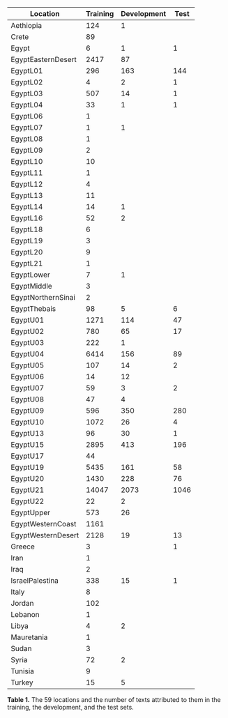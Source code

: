 | Location               | Training | Development | Test |
|------------------------|----------|-------------|------|
| Aethiopia             | 124      | 1           |      |
| Crete                 | 89       |             |      |
| Egypt                 | 6        | 1           | 1    |
| EgyptEasternDesert    | 2417     | 87          |      |
| EgyptL01              | 296      | 163         | 144  |
| EgyptL02              | 4        | 2           | 1    |
| EgyptL03              | 507      | 14          | 1    |
| EgyptL04              | 33       | 1           | 1    |
| EgyptL06              | 1        |             |      |
| EgyptL07              | 1        | 1           |      |
| EgyptL08              | 1        |             |      |
| EgyptL09              | 2        |             |      |
| EgyptL10              | 10       |             |      |
| EgyptL11              | 1        |             |      |
| EgyptL12              | 4        |             |      |
| EgyptL13              | 11       |             |      |
| EgyptL14              | 14       | 1           |      |
| EgyptL16              | 52       | 2           |      |
| EgyptL18              | 6        |             |      |
| EgyptL19              | 3        |             |      |
| EgyptL20              | 9        |             |      |
| EgyptL21              | 1        |             |      |
| EgyptLower            | 7        | 1           |      |
| EgyptMiddle           | 3        |             |      |
| EgyptNorthernSinai    | 2        |             |      |
| EgyptThebais          | 98       | 5           | 6    |
| EgyptU01              | 1271     | 114         | 47   |
| EgyptU02              | 780      | 65          | 17   |
| EgyptU03              | 222      | 1           |      |
| EgyptU04              | 6414     | 156         | 89   |
| EgyptU05              | 107      | 14          | 2    |
| EgyptU06              | 14       | 12          |      |
| EgyptU07              | 59       | 3           | 2    |
| EgyptU08              | 47       | 4           |      |
| EgyptU09              | 596      | 350         | 280  |
| EgyptU10              | 1072     | 26          | 4    |
| EgyptU13              | 96       | 30          | 1    |
| EgyptU15              | 2895     | 413         | 196  |
| EgyptU17              | 44       |             |      |
| EgyptU19              | 5435     | 161         | 58   |
| EgyptU20              | 1430     | 228         | 76   |
| EgyptU21              | 14047    | 2073        | 1046 |
| EgyptU22              | 22       | 2           |      |
| EgyptUpper            | 573      | 26          |      |
| EgyptWesternCoast     | 1161     |             |      |
| EgyptWesternDesert    | 2128     | 19          | 13   |
| Greece                | 3        |             | 1    |
| Iran                  | 1        |             |      |
| Iraq                  | 2        |             |      |
| IsraelPalestina       | 338      | 15          | 1    |
| Italy                 | 8        |             |      |
| Jordan                | 102      |             |      |
| Lebanon               | 1        |             |      |
| Libya                 | 4        | 2           |      |
| Mauretania            | 1        |             |      |
| Sudan                 | 3        |             |      |
| Syria                 | 72       | 2           |      |
| Tunisia               | 9        |             |      |
| Turkey                | 15       | 5           |      |

**Table 1.** The 59 locations and the number of texts attributed to them in the training, the development, and the test sets.
